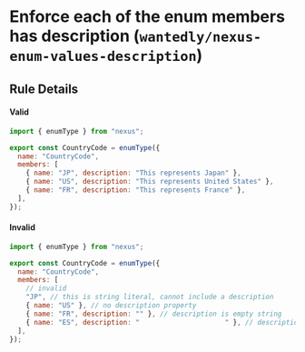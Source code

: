 # Enforce each of the enum members has description (`wantedly/nexus-enum-values-description`)

## Rule Details

#### Valid

```js
import { enumType } from "nexus";

export const CountryCode = enumType({
  name: "CountryCode",
  members: [
    { name: "JP", description: "This represents Japan" },
    { name: "US", description: "This represents United States" },
    { name: "FR", description: "This represents France" },
  ],
});
```

#### Invalid

```js
import { enumType } from "nexus";

export const CountryCode = enumType({
  name: "CountryCode",
  members: [
    // invalid
    "JP", // this is string literal, cannot include a description
    { name: "US" }, // no description property
    { name: "FR", description: "" }, // description is empty string
    { name: "ES", description: "                     " }, // description is empty string
  ],
});
```
